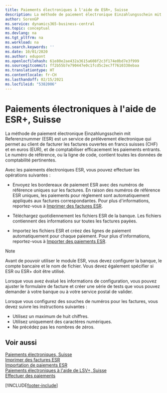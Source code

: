 ```yaml
---
title: Paiements électroniques à l'aide de ESR+, Suisse
description: La méthode de paiement électronique Einzahlungsschein mit Referenznummer (ESR) est un service de prélèvement électronique qui permet au client de facturer les factures ouvertes en francs suisses (CHF) et en euros (EUR), et de comptabiliser efficacement les paiements entrants.
author: SorenGP
ms.service: dynamics365-business-central
ms.topic: conceptual
ms.devlang: na
ms.tgt_pltfrm: na
ms.workload: na
ms.search.keywords: ''
ms.date: 10/01/2020
ms.author: edupont
ms.openlocfilehash: 61e80e2ae432a3615a608f2c3f174e0bd7e3f999
ms.sourcegitcommit: ff2b55b7e790447e0c1fcd5c2ec7f7610338ebaa
ms.translationtype: HT
ms.contentlocale: fr-CH
ms.lasthandoff: 02/15/2021
ms.locfileid: "5382006"
---
```

# <a name="swiss-electronic-payments-using-esr"></a>Paiements électroniques à l'aide de ESR+, Suisse
La méthode de paiement électronique Einzahlungsschein mit Referenznummer (ESR) est un service de prélèvement électronique qui permet au client de facturer les factures ouvertes en francs suisses (CHF) et en euros (EUR), et de comptabiliser efficacement les paiements entrants. Le numéro de référence, ou la ligne de code, contient toutes les données de comptabilité pertinentes.  

Avec les paiements électroniques ESR, vous pouvez effectuer les opérations suivantes :  

- Envoyez les bordereaux de paiement ESR avec des numéros de référence uniques sur les factures. En raison des numéros de référence ESR uniques, les paiements pour règlement sont automatiquement appliqués aux factures correspondantes. Pour plus d'informations, reportez-vous à [Imprimer des factures ESR](how-to-print-esr-invoices.md).  

- Téléchargez quotidiennement les fichiers ESR de la banque. Les fichiers contiennent des informations sur toutes les factures payées.  

- Importez les fichiers ESR et créez des lignes de paiement automatiquement pour chaque paiement. Pour plus d'informations, reportez-vous à [Importer des paiements ESR](how-to-import-esr-payments.md).  

> [!NOTE]  
>  Avant de pouvoir utiliser le module ESR, vous devez configurer la banque, le compte bancaire et le nom de fichier. Vous devez également spécifier si ESR ou ESR+ doit être utilisé.

Lorsque vous avez évalué les informations de configuration, vous pouvez ajuster le formulaire de facture et créer une série de tests que vous pouvez demander à votre banque ou à votre service postal de valider.  

Lorsque vous configurez des souches de numéros pour les factures, vous devez suivre les instructions suivantes :  

- Utilisez un maximum de huit chiffres.  
- Utilisez uniquement des caractères numériques.  
- Ne précédez pas les nombres de zéros.  

## <a name="see-also"></a>Voir aussi  
 [Paiements électroniques, Suisse](swiss-electronic-payments.md)   
 [Imprimer des factures ESR](how-to-print-esr-invoices.md)   
 [Importation de paiements ESR](how-to-import-esr-payments.md)   
 [Paiements électroniques à l'aide de LSV+, Suisse](swiss-electronic-payments-using-lsv-.md)   
 [Effectuer des paiements](../../payables-make-payments.md)


[!INCLUDE[footer-include](../../includes/footer-banner.md)]